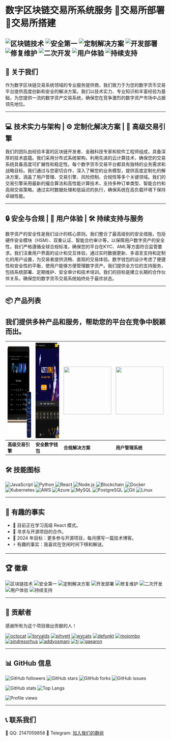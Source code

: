# 数字区块链交易所系统服务 🌟交易所部署🌟交易所搭建

![区块链技术](https://img.shields.io/badge/区块链技术-blue)
![安全第一](https://img.shields.io/badge/安全第一-green)
![定制解决方案](https://img.shields.io/badge/定制解决方案-orange)
![开发部署](https://img.shields.io/badge/开发部署-yellow)
![修复维护](https://img.shields.io/badge/修复维护-red)
![二次开发](https://img.shields.io/badge/二次开发-purple)
![用户体验](https://img.shields.io/badge/用户体验-brightgreen)
![持续支持](https://img.shields.io/badge/持续支持-lightblue)
---

## 📖 关于我们

作为数字区块链交易系统领域的专业服务提供商，我们致力于为您的数字货币交易平台提供高度创新和安全的解决方案。我们以技术实力、专业知识和丰富经验为基础，为您提供一流的数字资产交易系统，确保您在竞争激烈的数字资产市场中占据领先地位。

---

## 💻 技术实力与架构 | ⚙️ 定制化解决方案 | 🚀 高级交易引擎

我们的团队由经验丰富的区块链开发者、金融科技专家和软件工程师组成，具备深厚的技术底蕴。我们采用分布式系统架构，利用先进的云计算技术，确保您的交易系统具备高度可扩展性和稳定性。每个数字货币交易平台都具有独特的业务需求和战略目标。我们通过与您密切合作，深入了解您的业务模型，提供高度定制化的解决方案，涵盖了用户管理、交易引擎、风险控制、合规性等多个关键领域。我们的交易引擎采用最新的撮合算法和高性能计算技术，支持多种订单类型、智能合约和高频交易策略。通过实时数据处理和低延迟的执行，确保系统在高负载环境下保持卓越性能。

---

## 🔒 安全与合规 | 👥 用户体验 | 🛠️ 持续支持与服务

数字资产的安全性是我们设计的核心原则。我们整合了最高级别的安全措施，包括硬件安全模块（HSM）、双重认证、智能合约审计等，以保障用户数字资产的安全性。我们严格遵循全球合规标准，确保您的平台在KYC、AML等方面符合监管要求。我们注重用户界面的设计和交互体验，通过实时数据更新、多语言支持和定制化的用户设置，为交易者提供流畅、直观的交易体验。数字钱包的设计考虑了便捷性和安全性的平衡，使用户能够方便管理数字资产。我们提供全方位的支持服务，包括系统部署、定期维护、安全审计和技术培训。我们的目标是建立长期的合作伙伴关系，确保您的数字货币交易系统始终处于最优状态。

---

## 📦 产品列表

我们提供多种产品和服务，帮助您的平台在竞争中脱颖而出。
---
| <img src="https://github.com/jkjj8899/jkjj8899/blob/main/123.png" width="450" height="300"> | <img src="https://github.com/jkjj8899/jkjj8899/blob/main/photo_2024-05-08_02-51-31.jpg" width="450" height="300"> | <img src="https://via.placeholder.com/150x150" width="150" height="150"> | <img src="https://via.placeholder.com/150x150" width="150" height="150"> |
| --- | --- | --- | --- |
| **高级交易引擎** | **安全数字钱包** | **合规解决方案** | **用户管理系统** |
## 🛠️ 技能图标

![JavaScript](https://img.shields.io/badge/-JavaScript-F7DF1E?style=flat&logo=JavaScript&logoColor=333)
![Python](https://img.shields.io/badge/-Python-3776AB?style=flat&logo=Python&logoColor=fff)
![React](https://img.shields.io/badge/-React-61DAFB?style=flat&logo=React&logoColor=333)
![Node.js](https://img.shields.io/badge/-Node.js-339933?style=flat&logo=Node.js&logoColor=fff)
![Blockchain](https://img.shields.io/badge/-Blockchain-121D33?style=flat&logo=Blockchain.com&logoColor=fff)
![Docker](https://img.shields.io/badge/-Docker-2496ED?style=flat&logo=Docker&logoColor=fff)
![Kubernetes](https://img.shields.io/badge/-Kubernetes-326CE5?style=flat&logo=Kubernetes&logoColor=fff)
![AWS](https://img.shields.io/badge/-AWS-FF9900?style=flat&logo=Amazon-AWS&logoColor=fff)
![Azure](https://img.shields.io/badge/-Azure-0078D4?style=flat&logo=Microsoft-Azure&logoColor=fff)
![MySQL](https://img.shields.io/badge/-MySQL-4479A1?style=flat&logo=MySQL&logoColor=fff)
![PostgreSQL](https://img.shields.io/badge/-PostgreSQL-336791?style=flat&logo=PostgreSQL&logoColor=fff)
![Git](https://img.shields.io/badge/-Git-F05032?style=flat&logo=Git&logoColor=fff)
![Linux](https://img.shields.io/badge/-Linux-FCC624?style=flat&logo=Linux&logoColor=333)

---

## 🎉 有趣的事实

- 🌱 目前正在学习高级 React 模式。
- 👯 寻求与开源项目的合作。
- 🥅 2024 年目标：更多参与开源项目，每月撰写一篇技术博客。
- ⚡ 有趣的事实：我喜欢在空闲时间下棋和解谜。

---

## 🏆 徽章

![区块链技术](https://img.shields.io/badge/区块链技术-blue)
![安全第一](https://img.shields.io/badge/安全第一-green)
![定制解决方案](https://img.shields.io/badge/定制解决方案-orange)
![开发部署](https://img.shields.io/badge/开发部署-yellow)
![修复维护](https://img.shields.io/badge/修复维护-red)
![二次开发](https://img.shields.io/badge/二次开发-purple)
![用户体验](https://img.shields.io/badge/用户体验-brightgreen)
![持续支持](https://img.shields.io/badge/持续支持-lightblue)

---

## 👥 贡献者

感谢所有为这个项目做出贡献的人！

[![octocat](https://github.com/octocat.png?size=50)](https://github.com/octocat) 
[![torvalds](https://github.com/torvalds.png?size=50)](https://github.com/torvalds) 
[![pjhyett](https://github.com/pjhyett.png?size=50)](https://github.com/pjhyett) 
[![wycats](https://github.com/wycats.png?size=50)](https://github.com/wycats) 
[![defunkt](https://github.com/defunkt.png?size=50)](https://github.com/defunkt) 
[![mojombo](https://github.com/mojombo.png?size=50)](https://github.com/mojombo) 
[![sindresorhus](https://github.com/sindresorhus.png?size=50)](https://github.com/sindresorhus) 
[![addyosmani](https://github.com/addyosmani.png?size=50)](https://github.com/addyosmani) 
[![tj](https://github.com/tj.png?size=50)](https://github.com/tj) 
[![gaearon](https://github.com/gaearon.png?size=50)](https://github.com/gaearon)

---

## 📊 GitHub 信息

![GitHub followers](https://img.shields.io/github/followers/octocat?label=Follow&style=social)
![GitHub stars](https://img.shields.io/github/stars/octocat/Spoon-Knife?style=social)
![GitHub forks](https://img.shields.io/github/forks/octocat/Spoon-Knife?style=social)
![GitHub issues](https://img.shields.io/github/issues/octocat/Spoon-Knife)

![GitHub stats](https://github-readme-stats.vercel.app/api?username=octocat&show_icons=true&theme=radical)
![Top Langs](https://github-readme-stats.vercel.app/api/top-langs/?username=octocat&layout=compact&theme=radical)

![Profile views](https://komarev.com/ghpvc/?username=octocat)

---

## 📞 联系我们

📍 QQ: 2147059858
📱 Telegram: [加入我们的群组](https://t.me/seven56678)
